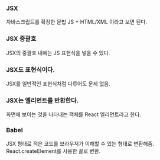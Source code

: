 ### JSX
자바스크립트를 확장한 문법 JS + HTML/XML 이라고 보면 된다.

### JSX 중괄호
JSX의 중괄호 내에는 JS 표현식을 넣을 수 있다.

### JSX도 표현식이다.
JSX를 일반적인 표현식처럼 다루어도 문제 없음.

### JSX는 엘리먼트를 반환한다.
화면에 보이는 것을 나타내는 객체를 React 엘리먼트라고 한다.

### Babel
JSX 형태로 적은 코드를 브라우저가 이해할 수 있는 형태로 변환해줌. React.createElement를 사용한 꼴로 변환.
